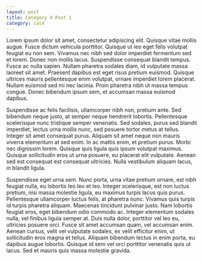 ```yaml
---
layout: post
title: Category 4 Post 1
category: cat4
---
```


Lorem ipsum dolor sit amet, consectetur adipiscing elit. Quisque vitae mollis augue. Fusce dictum vehicula porttitor. Quisque ut leo eget felis volutpat feugiat eu non sem. Vivamus nec nibh sed dolor imperdiet fermentum sed et lorem. Donec non mollis lacus. Suspendisse consequat blandit tempus. Fusce ac nulla sapien. Nullam pharetra sodales diam, id vulputate massa laoreet sit amet. Praesent dapibus est eget risus pretium euismod. Quisque ultrices mauris pellentesque enim volutpat, ornare imperdiet lorem placerat. Nullam euismod sed mi nec lacinia. Proin pharetra nibh ut massa tempus congue. Donec bibendum ipsum sem, et accumsan massa euismod dapibus.

Suspendisse ac felis facilisis, ullamcorper nibh non, pretium ante. Sed bibendum neque justo, at semper neque hendrerit lobortis. Pellentesque scelerisque nunc tristique semper venenatis. Sed sodales, purus sed blandit imperdiet, lectus urna mollis nunc, sed posuere tortor metus at tellus. Integer sit amet consequat purus. Aliquam sit amet neque non mauris viverra elementum at sed enim. In ac mattis enim, et pretium purus. Morbi nec dignissim lorem. Quisque quis ligula quis ipsum volutpat maximus. Quisque sollicitudin eros ut urna posuere, eu placerat elit vulputate. Aenean sed est consequat est consequat ultricies. Nulla vestibulum aliquam lacus, in blandit ligula.

Suspendisse eget urna sem. Nunc porta, urna vitae pretium ornare, est nibh feugiat nulla, eu lobortis leo leo et leo. Integer scelerisque, est non luctus pretium, nisi massa molestie ligula, eu maximus turpis lacus quis purus. Pellentesque ullamcorper luctus felis, at pharetra nunc. Vivamus quis turpis id turpis pharetra aliquam. Maecenas tincidunt pulvinar justo. Nam lobortis feugiat eros, eget bibendum odio commodo ac. Integer elementum sodales nulla, vel finibus ligula semper at. Duis nulla dolor, porttitor vel leo eu, ultricies posuere orci. Fusce sit amet accumsan quam, vel accumsan enim. Aenean cursus, velit vel vulputate sodales, ex velit efficitur enim, ut sollicitudin eros magna et tellus. Aliquam bibendum lectus in enim porta, eu dapibus augue lobortis. Quisque id sem vel orci porttitor venenatis quis ut lacus. Sed et mauris quis massa molestie gravida. 
